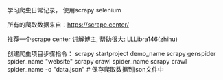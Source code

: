 学习爬虫日常记录， 使用scrapy selenium

所有的爬取数据来自：https://scrape.center/

推荐一个scrape center 讲解博主, 帮助很大: LLLibra146(zhihu)

创建爬虫项目步骤指令：
scrapy startproject demo_name
scrapy genspider spider_name "website"
scrapy crawl spider_name 
scrapy crawl spider_name -o "data.json" # 保存爬取数据到json文件中
